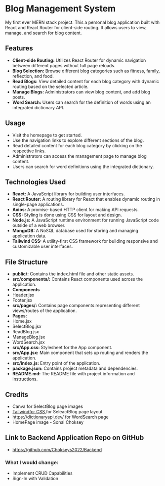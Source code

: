 # Blog Management System

My first ever MERN stack project. This a personal blog application built with React and React Router for client-side routing. It allows users to view, manage, and search for blog content.

## Features

- **Client-side Routing:** Utilizes React Router for dynamic navigation between different pages without full page reloads.
- **Blog Selection:** Browse different blog categories such as fitness, family, reflection, and food.
- **Read Blogs:** View detailed content for each blog category with dynamic routing based on the selected article.
- **Manage Blogs:** Administrators can view blog content, and add blog posts.
- **Word Search:** Users can search for the definition of words using an integrated dictionary API.

## Usage

- Visit the homepage to get started.
- Use the navigation links to explore different sections of the blog.
- Read detailed content for each blog category by clicking on the respective links.
- Administrators can access the management page to manage blog content.
- Users can search for word definitions using the integrated dictionary.

## Technologies Used

- **React:** A JavaScript library for building user interfaces.
- **React Router:** A routing library for React that enables dynamic routing in single-page applications.
- **Axios:** A promise-based HTTP client for making API requests.
- **CSS:** Styling is done using CSS for layout and design.
- **Node.js:** A JavaScript runtime environment for running JavaScript code outside of a web browser.
- **MongoDB:** A NoSQL database used for storing and managing application data.
- **Tailwind CSS:** A utility-first CSS framework for building responsive and customizable user interfaces.

## File Structure

- **public/:** Contains the index.html file and other static assets.
- **src/components/:** Contains React components used across the application.
- **Components**
- Header.jsx
- Footer.jsx
- **src/pages/:** Contains page components representing different views/routes of the application.
- **Pages:**
- Home.jsx
- SelectBlog.jsx
- ReadBlog.jsx
- ManageBlog.jsx
- WordSearch.jsx
- **src/App.css:** Stylesheet for the App component.
- **src/App.jsx:** Main component that sets up routing and renders the application.
- **src/index.js:** Entry point of the application.
- **package.json:** Contains project metadata and dependencies.
- **README.md:** The README file with project information and instructions.

## Credits

- Canva for SelectBlog page images
- [Tailwindfor CSS ](https://tailwindcss.com/)for SeleactBlog page layout
- https://dictionaryapi.dev/ for WordSearch page
- HomePage image - Sonal Choksey

## Link to Backend Application Repo on GitHub

- https://github.com/Chokseys2022/Backend

### What I would change:

- Implement CRUD Capabilities
- Sign-In with Validation
